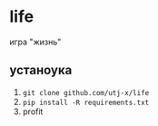 # life
игра "жизнь"

## устаноука
1. ```git clone github.com/utj-x/life```
2. ```pip install -R requirements.txt```
3. profit